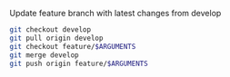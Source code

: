 Update feature branch with latest changes from develop

```bash
git checkout develop
git pull origin develop
git checkout feature/$ARGUMENTS
git merge develop
git push origin feature/$ARGUMENTS
```